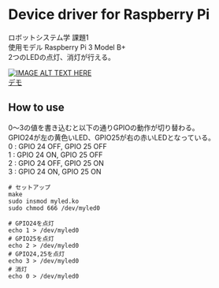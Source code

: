 # Device driver for Raspberry Pi 
ロボットシステム学 課題1  
使用モデル Raspberry Pi 3 Model B+  
2つのLEDの点灯、消灯が行える。  

[![IMAGE ALT TEXT HERE](http://img.youtube.com/vi/C3YOIyL8mGE/maxresdefault.jpg)](https://www.youtube.com/watch?v=C3YOIyL8mGE)  
[デモ](https://www.youtube.com/watch?v=C3YOIyL8mGE)


## How to use
0～3の値を書き込むと以下の通りGPIOの動作が切り替わる。  
GPIO24が左の黄色いLED、GPIO25が右の赤いLEDとなっている。  
0 : GPIO 24 OFF, GPIO 25 OFF  
1 : GPIO 24 ON,  GPIO 25 OFF  
2 : GPIO 24 OFF, GPIO 25 ON  
3 : GPIO 24 ON,  GPIO 25 ON  

    # セットアップ
    make
    sudo insmod myled.ko
    sudo chmod 666 /dev/myled0

    # GPIO24を点灯
    echo 1 > /dev/myled0
    # GPIO25を点灯
    echo 2 > /dev/myled0
    # GPIO24,25を点灯
    echo 3 > /dev/myled0
    # 消灯
    echo 0 > /dev/myled0
